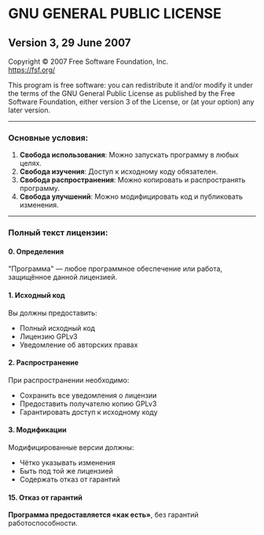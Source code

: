 # GNU GENERAL PUBLIC LICENSE
## Version 3, 29 June 2007

Copyright © 2007 Free Software Foundation, Inc.  
<https://fsf.org/>

This program is free software: you can redistribute it and/or modify
it under the terms of the GNU General Public License as published by
the Free Software Foundation, either version 3 of the License, or
(at your option) any later version.

---

### Основные условия:
1. **Свобода использования**: Можно запускать программу в любых целях.
2. **Свобода изучения**: Доступ к исходному коду обязателен.
3. **Свобода распространения**: Можно копировать и распространять программу.
4. **Свобода улучшений**: Можно модифицировать код и публиковать изменения.

---

### Полный текст лицензии:

#### 0. Определения
"Программа" — любое программное обеспечение или работа, защищённое данной лицензией.

#### 1. Исходный код
Вы должны предоставить:
- Полный исходный код
- Лицензию GPLv3
- Уведомление об авторских правах

#### 2. Распространение
При распространении необходимо:
- Сохранить все уведомления о лицензии
- Предоставить получателю копию GPLv3
- Гарантировать доступ к исходному коду

#### 3. Модификации
Модифицированные версии должны:
- Чётко указывать изменения
- Быть под той же лицензией
- Содержать отказ от гарантий

#### 15. Отказ от гарантий
**Программа предоставляется «как есть»**, без гарантий работоспособности.


